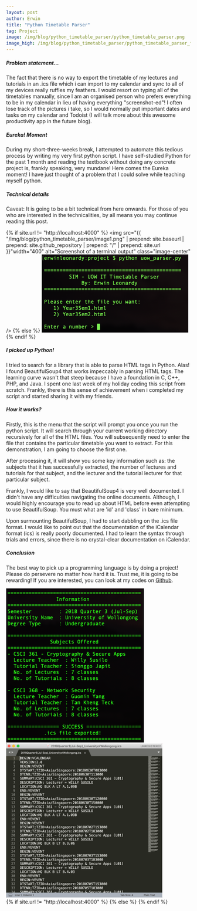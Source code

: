```yaml
---
layout: post
author: Erwin
title: "Python Timetable Parser"
tag: Project
image: /img/blog/python_timetable_parser/python_timetable_parser.png
image_high: /img/blog/python_timetable_parser/python_timetable_parser_full.png
---
```


##### Problem statement...
The fact that there is no way to export the timetable of my lectures and tutorials in an .ics file which i can import to my calendar and sync to all of my devices really ruffles my feathers. I would resort on typing all of the timetables manually, since I am an organised person who prefers everything to be in my calendar in lieu of having everything "screenshot-ed"! I often lose track of the pictures i take, so I would normally put important dates and tasks on my calendar and Todoist (I will talk more about this awesome productivity app in the future blog).

##### Eureka! Moment
During my short-three-weeks break, I attempted to automate this tedious process by writing my very first python script. I have self-studied Python for the past 1 month and reading the textbook without doing any concrete project is, frankly speaking, very mundane! Here comes the Eureka moment! I have just thought of a problem that I could solve while teaching myself python.

##### Technical details
Caveat: It is going to be a bit technical from here onwards. For those of you who are interested in the technicalities, by all means you may continue reading this post.

{% if site.url != "http://localhost:4000" %}
<img src="{{ "/img/blog/python_timetable_parser/image1.png" | prepend: site.baseurl | prepend: site.github_repository | prepend: "/" | prepend: site.url }}"width="400" alt="Screenshot of a terminal output" class="image-center" />
{% else %}
<img src="/img/blog/python_timetable_parser/image1.png" width="400" alt="Screenshot of a terminal output" class="image-center" />
{% endif %}

##### I picked up Python!
I tried to search for a library that is able to parse HTML tags in Python. Alas! I found BeautifulSoup4 that works impeccably in parsing HTML tags. The learning curve wasn't that steep because I have a foundation in C, C++, PHP, and Java. I spent one last week of my holiday coding this script from scratch. Frankly, there is this sense of achievement when i completed my script and started sharing it with my friends. 

##### How it works?
Firstly, this is the menu that the script will prompt you once you run the python script. It will search through your current working directory recursively for all of the HTML files. You will subsequently need to enter the file that contains the particular timetable you want to extract. For this demonstration, I am going to choose the first one.

After processing it, it will show you some key information such as: the subjects that it has successfully extracted, the number of lectures and tutorials for that subject, and the lecturer and the tutorial lecturer for that particular subject.

Frankly, I would like to say that BeautifulSoup4 is very well documented. I didn't have any difficulties navigating the online documents. Although, I would highly encourage you to read up about HTML before even attempting to use BeautifulSoup. You must what are 'id' and 'class' in bare minimum.

Upon surmounting BeautifulSoup, I had to start dabbling on the .ics file format. I would like to point out that the documentation of the iCalendar format (ics) is really poorly documented. I had to learn the syntax through trials and errors, since there is no crystal-clear documentation on iCalendar. 

##### Conclusion
The best way to pick up a programming language is by doing a project! Please do persevere no matter how hard it is. Trust me, it is going to be rewarding! If you are interested, you can look at my codes on [Github](https://github.com/erwinleonardy/Visual-Cryptography).

<div class="container">
	<div class="row">
		<div class="col-sm-12 col-md-12 portfolio-block">
			<div class="owl-carousel portfolio-page-carousel">
				<div class="item">
					<img src="/img/blog/python_timetable_parser/image2.png" alt="Screenshot of a terminal output" height="420" />
				</div>
				<div class="item">
					<img src="/img/blog/python_timetable_parser/image3.png" alt="Screenshot of a terminal output" height="420"/>
				</div>
			</div>
			{% if site.url != "http://localhost:4000" %}
				<script src="{{ "/js/jquery-2.1.3.min.js" | prepend: site.baseurl | prepend: site.github_repository | prepend: "/" | prepend: site.url }}"></script>
				<script src="{{ "/js/imagesloaded.pkgd.min.js" | prepend: site.baseurl | prepend: site.github_repository | prepend: "/" | prepend: site.url }}"></script>
				<script src="{{ "/js/owl.carousel.min.js" | prepend: site.baseurl | prepend: site.github_repository | prepend: "/" | prepend: site.url }}"></script>
			{% else %}
				<script src="/js/jquery-2.1.3.min.js"></script>
				<script src="/js/imagesloaded.pkgd.min.js"></script>
				<script src='/js/owl.carousel.min.js'></script>
			{% endif %}
			<script type="text/javascript">
				jQuery(document).ready(function($){
					$('.portfolio-page-carousel').imagesLoaded(function(){
						$('.portfolio-page-carousel').owlCarousel({
							smartSpeed:1200,
							items: 1,
							loop: true,
							dots: true,
							nav: true,
							navText: false,
							margin: 10,
							autoHeight:true
						});
					});
				});
			</script>
		</div>
	</div>
</div>